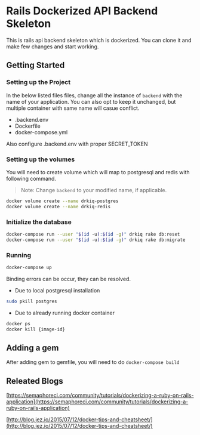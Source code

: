 # Rails Dockerized API Backend Skeleton

This is rails api backend skeleton which is dockerized. You can clone it and make few changes and start working.

## Getting Started

### Setting up the Project
In the below listed files files, change all the instance of `backend` with the name of your application. You can also opt to keep it unchanged, but multiple container with same name will casue conflict.

- .backend.env
- Dockerfile
- docker-compose.yml


Also configure .backend.env with proper SECRET_TOKEN

### Setting up the volumes

You will need to create volume which will map to postgresql and redis with following command.
> Note: Change `backend` to your modified name, if applicable.

```bash
docker volume create --name drkiq-postgres
docker volume create --name drkiq-redis
```

### Initialize the database

```bash
docker­-compose run --­­user "$(id ­-u):$(id -­g)" drkiq rake db:reset
docker­-compose run --­­user "$(id ­-u):$(id -­g)" drkiq rake db:migrate
```

### Running

```bash
docker-compose up
```

Binding errors can be occur, they can be resolved.

- Due to local postgresql installation
```bash
sudo pkill postgres
```

- Due to already running docker container
```bash
docker ps
docker kill {image-id}
```


## Adding a gem

After adding gem to gemfile, you will need to do
`docker-compose build`

## Releated Blogs

[https://semaphoreci.com/community/tutorials/dockerizing-a-ruby-on-rails-application](https://semaphoreci.com/community/tutorials/dockerizing-a-ruby-on-rails-application)

[http://blog.jez.io/2015/07/12/docker-tips-and-cheatsheet/](http://blog.jez.io/2015/07/12/docker-tips-and-cheatsheet/)
